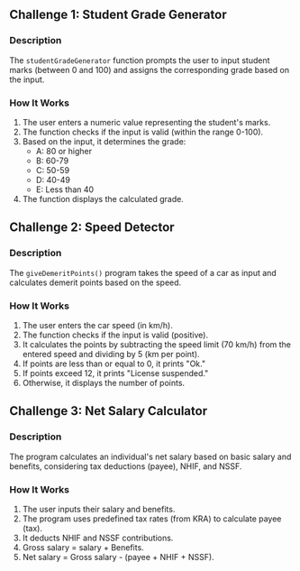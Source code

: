 ## Challenge 1: Student Grade Generator

### Description
The `studentGradeGenerator` function prompts the user to input student marks (between 0 and 100) and assigns the corresponding grade based on the input.

### How It Works
1. The user enters a numeric value representing the student's marks.
2. The function checks if the input is valid (within the range 0-100).
3. Based on the input, it determines the grade:
   - A: 80 or higher
   - B: 60-79
   - C: 50-59
   - D: 40-49
   - E: Less than 40
4. The function displays the calculated grade.

## Challenge 2: Speed Detector

### Description
The `giveDemeritPoints()` program takes the speed of a car as input and calculates demerit points based on the speed.

### How It Works
1. The user enters the car speed (in km/h).
2. The function checks if the input is valid (positive).
3. It calculates the points by subtracting the speed limit (70 km/h) from the entered speed and dividing by 5 (km per point).
4. If points are less than or equal to 0, it prints "Ok."
5. If points exceed 12, it prints "License suspended."
6. Otherwise, it displays the number of points.

## Challenge 3: Net Salary Calculator

### Description
The program calculates an individual's net salary based on basic salary and benefits, considering tax deductions (payee), NHIF, and NSSF.

### How It Works
1. The user inputs their  salary and benefits.
2. The program uses predefined tax rates (from KRA) to calculate payee (tax).
3. It deducts NHIF and NSSF contributions.
4. Gross salary =  salary + Benefits.
5. Net salary = Gross salary - (payee + NHIF + NSSF).


